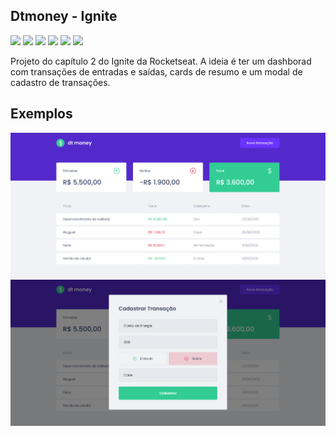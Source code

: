 ## Dtmoney - Ignite

![](https://img.shields.io/badge/React-20232A?style=for-the-badge&logo=react&logoColor=61DAFB) 
![](https://img.shields.io/badge/HTML5-E34F26?style=for-the-badge&logo=html5&logoColor=white) ![](https://img.shields.io/badge/Sass-CC6699?style=for-the-badge&logo=sass&logoColor=white) ![](https://img.shields.io/badge/TypeScript-007ACC?style=for-the-badge&logo=typescript&logoColor=white) ![](https://img.shields.io/badge/JavaScript-F7DF1E?style=for-the-badge&logo=javascript&logoColor=black) 
![](https://img.shields.io/badge/Yarn-2C8EBB?style=for-the-badge&logo=yarn&logoColor=white) 

Projeto do capítulo 2 do Ignite da Rocketseat. A ideia é ter um dashborad com transações de entradas e saídas, cards de resumo e um modal de cadastro de transações.

## Exemplos

![](public/ex1.png)
![](public/ex2.png)
